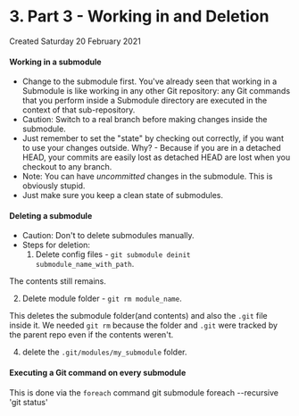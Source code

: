# 3. Part 3 - Working in and Deletion
Created Saturday 20 February 2021

#### Working in a submodule

* Change to the submodule first. You've already seen that working in a Submodule is like working in any other Git repository: any Git commands that you perform inside a Submodule directory are executed in the context of that sub-repository.
* Caution: Switch to a real branch before making changes inside the submodule.
* Just remember to set the "state" by checking out correctly, if you want to use your changes outside. Why? - Because if you are in a detached HEAD, your commits are easily lost as detached HEAD are lost when you checkout to any branch.
* Note: You can have *uncommitted* changes in the submodule. This is obviously stupid.
* Just make sure you keep a clean state of submodules.


#### Deleting a submodule

* Caution: Don't to delete submodules manually.
* Steps for deletion:
	1. Delete config files - ``git submodule deinit submodule_name_with_path``. 

The contents still remains.

2. Delete module folder - ``git rm module_name``. 	 

This deletes the submodule folder(and contents) and also the ``.git`` file inside it. 
We needed ``git rm`` because the folder and ``.git`` were tracked by the parent repo even if the contents weren't.

4. delete the ``.git/modules/my_submodule`` folder.


#### Executing a Git command on every submodule
This is done via the ``foreach`` command
	git submodule foreach --recursive 'git status'


